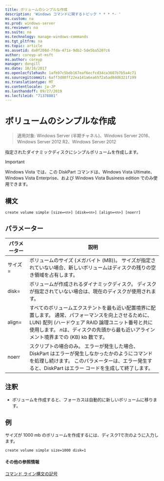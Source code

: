```yaml
---
title: ボリュームのシンプルな作成
description: 'Windows コマンドに関するトピック * * * *- '
ms.custom: na
ms.prod: windows-server
ms.reviewer: na
ms.suite: na
ms.technology: manage-windows-commands
ms.tgt_pltfrm: na
ms.topic: article
ms.assetid: da0f208d-7fda-471a-9db2-5de5ba5207c6
author: coreyp-at-msft
ms.author: coreyp
manager: dongill
ms.date: 10/16/2017
ms.openlocfilehash: 1afb97c5bdb167eaf6ecfcd34ca3607b7b5a4c71
ms.sourcegitcommit: 6aff3d88ff22ea141a6ea6572a5ad8dd6321f199
ms.translationtype: MT
ms.contentlocale: ja-JP
ms.lasthandoff: 09/27/2019
ms.locfileid: "71378881"
---
```

# <a name="create-volume-simple"></a>ボリュームのシンプルな作成

>適用対象: Windows Server (半期チャネル)、Windows Server 2016、Windows Server 2012 R2、Windows Server 2012

指定されたダイナミックディスクにシンプルボリュームを作成します。  
  
> [!IMPORTANT]  
> Windows Vista では、この DiskPart コマンドは、Windows Vista Ultimate、Windows Vista Enterprise、および Windows Vista Business edition でのみ使用できます。  
  
  
  
## <a name="syntax"></a>構文  
  
```  
create volume simple [size=<n>] [disk=<n>] [align=<n>] [noerr]  
```  
  
## <a name="parameters"></a>パラメーター  
  
| パラメーター  |                                                                                                                            説明                                                                                                                            |
|------------|-------------------------------------------------------------------------------------------------------------------------------------------------------------------------------------------------------------------------------------------------------------------|
| サイズ\=<n>  |                                                                  ボリュームのサイズ (メガバイト \(MB\))。 サイズが指定されていない場合、新しいボリュームはディスクの残りの空き領域を占有します。                                                                   |
| disk\=<n>  |                                                                                ボリュームが作成されるダイナミックディスク。 ディスクが指定されていない場合は、現在のディスクが使用されます。                                                                                |
| align\=<n> | すべてのボリュームエクステントを最も近い配置境界に配置します。 通常、パフォーマンスを向上させるために、LUN\) 配列 \(ハードウェア RAID 論理ユニット番号と共に使用します。 *n*は、ディスクの先頭から最も近いアラインメント境界までの \(KB\) kb 数です。 |
|   noerr    |                               スクリプトの場合のみ。 エラーが発生した場合、DiskPart はエラーが発生しなかったかのようにコマンドを処理し続けます。 このパラメーターは、エラー発生すると、DiskPart はエラー コードを生成して終了します。                                |
  
## <a name="remarks"></a>注釈  
  
-   ボリュームを作成すると、フォーカスは自動的に新しいボリュームに移ります。  
  
## <a name="BKMK_examples"></a>例  
サイズが 1000 mb のボリュームを作成するには、ディスク1で次のように入力します。  
  
```  
create volume simple size=1000 disk=1  
```  
  
#### <a name="additional-references"></a>その他の参照情報  
[コマンド ライン構文の記号](command-line-syntax-key.md)  
  

  


